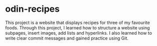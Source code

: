 # odin-recipes

This project is a website that displays recipes for three of my favourite foods. Through this project, I learned how to structure a website using subpages, insert images, add lists and hyperlinks. I also learned how to write clear commit messages and gained practice using Git.